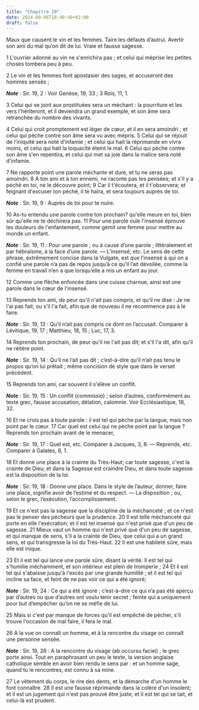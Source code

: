 ```yaml
---
title: "Chapitre 19"
date: 2024-09-06T18:40:48+02:00
draft: false
---
```



Maux que causent le vin et les femmes.
Taire les défauts d’autrui.
Avertir son ami du mal qu’on dit de lui.
Vraie et fausse sagesse.


1 L'ouvrier adonné au vin ne s'enrichira pas ; et celui qui méprise les petites choses tombera peu à peu.


2 Le vin et les femmes font apostasier des sages, et accuseront des hommes sensés ;

***Note*** :  Sir. 19, 2 : Voir Genèse, 19, 33 ; 3 Rois, 11, 1.

3 Celui qui se joint aux prostituées sera un méchant : la pourriture et les vers l'hériteront, et il deviendra un grand exemple, et son âme sera retranchée du nombre des vivants.


4 Celui qui croit promptement est léger de cœur, et il en sera amoindri ; et celui qui pèche contre son âme sera vu avec mépris. 5 Celui qui se réjouit de l'iniquité sera noté d'infamie ; et celui qui hait la réprimande en vivra moins, et celui qui hait la loquacité éteint le mal. 6 Celui qui pèche contre son âme s'en repentira, et celui qui met sa joie dans la malice sera noté d'infamie.


7 Ne rapporte point une parole méchante et dure, et tu ne seras pas amoindri. 8 A ton ami et à ton ennemi, ne raconte pas tes pensées; et s'il y a péché en toi, ne le découvre point; 9 Car il t'écoutera, et il t'observera; et feignant d'excuser ton péché, il te haïra, et sera toujours auprès de toi.

***Note*** :  Sir. 19, 9 : Auprès de toi pour te nuire.


10 As-tu entendu une parole contre ton prochain? qu'elle meure en toi, bien sûr qu'elle ne te déchirera pas. 11 Pour une parole ouïe l'insensé éprouve les douleurs de l'enfantement, comme gémit une femme pour mettre au monde un enfant.

***Note*** :  Sir. 19, 11 : Pour une parole ; ou à cause d’une parole ; littéralement et par hébraïsme, à la face d’une parole. ― L’insensé, etc. Le sens de cette phrase, extrêmement concise dans la Vulgate, est que l’insensé à qui on a confié une parole n’a pas de repos jusqu’à ce qu’il l’ait dévoilée, comme la femme en travail n’en a que lorsqu’elle a mis un enfant au jour.

12 Comme une flèche enfoncée dans une cuisse charnue, ainsi est une parole dans le cœur de l'insensé.


13 Reprends ton ami, de peur qu'il n'ait pas compris, et qu'il ne dise : Je ne l'ai pas fait; ou s'il l'a fait, afin que de nouveau il ne recommence pas à le faire.

***Note*** :  Sir. 19, 13 : Qu’il n’ait pas compris ce dont on l’accusait. Comparer à Lévitique, 19, 17 ; Matthieu, 18, 15 ; Luc, 17, 3.

14 Reprends ton prochain, de peur qu'il ne l'ait pas dit; et s'il l'a dit, afin qu'il ne réitère point.

***Note*** :  Sir. 19, 14 : Qu’il ne l’ait pas dit ; c’est-à-dire qu’il n’ait pas tenu le propos qu’on lui prêtait ; même concision de style que dans le verset précédent.

15 Reprends ton ami, car souvent il s'élève un conflit.

***Note*** :  Sir. 19, 15 : Un conflit (commissio) ; selon d’autres, conformément au texte grec, fausse accusation, délation, calomnie. Voir Ecclésiastique, 18, 32.

16 Et ne crois pas à toute parole : il est tel qui pèche par la langue, mais non point par le cœur. 17 Car quel est celui qui ne pèche point par la langue ? Reprends ton prochain avant de le menacer,

***Note*** :  Sir. 19, 17 : Quel est, etc. Comparer à Jacques, 3, 8. ― Reprends, etc. Comparer à Galates, 6, 1.


18 Et donne une place à la crainte du Très-Haut; car toute sagesse, c'est la crainte de Dieu; et dans la Sagesse est craindre Dieu, et dans toute sagesse est la disposition de la loi.

***Note*** :  Sir. 19, 18 : Donne une place. Dans le style de l’auteur, donner, faire une place, signifie avoir de l’estime et du respect. ― La disposition ; ou, selon le grec, l’exécution, l’accomplissement.


19 Et ce n'est pas la sagesse que la discipline de la méchanceté ; et ce n'est pas le penser des pécheurs que la prudence. 20 Il est telle méchanceté qui porte en elle l'exécration; et il est tel insensé qui n'est privé que d'un peu de sagesse. 21 Mieux vaut un homme qui n'est privé que d'un peu de sagesse, et qui manque de sens, s'il a la crainte de Dieu, que celui qui a un grand sens, et qui transgresse la loi du Très-Haut. 22 Il est une habileté sûre, mais elle est inique.


23 Et il est tel qui lance une parole sûre, disant la vérité. Il est tel qui s'humilie méchamment, et son intérieur est plein de tromperie ; 24 Et il est tel qui s'abaisse jusqu'à l'excès par une grande humilité ; et il est tel qui incline sa face, et feint de ne pas voir ce qui a été ignoré;

***Note*** :  Sir. 19, 24 : Ce qui a été ignoré ; c’est-à-dire ce qui n’a pas été aperçu par d’autres ou que d’autres ont voulu tenir secret ; feinte qui a uniquement pour but d’empêcher qu’on ne se méfie de lui.

25 Mais si c'est par manque de forces qu'il est empêché de pécher, s'il trouve l'occasion de mal faire, il fera le mal.


26 A la vue on connaît un homme, et à la rencontre du visage on connaît une personne sensée.

***Note*** :  Sir. 19, 26 : A la rencontre du visage (ab occursu faciei) ; le grec porte ainsi. Tout en paraphrasant un peu le texte, la version anglaise catholique semble en avoir bien rendu le sens par : et un homme sage, quand tu le rencontres, est connu à sa mine.

27 Le vêtement du corps, le rire des dents, et la démarche d'un homme le font connaître. 28 Il est une fausse réprimande dans la colère d'un insolent; et il est un jugement qui n'est pas prouvé être juste; et il est tel qui se tait, et celui-là est prudent.

